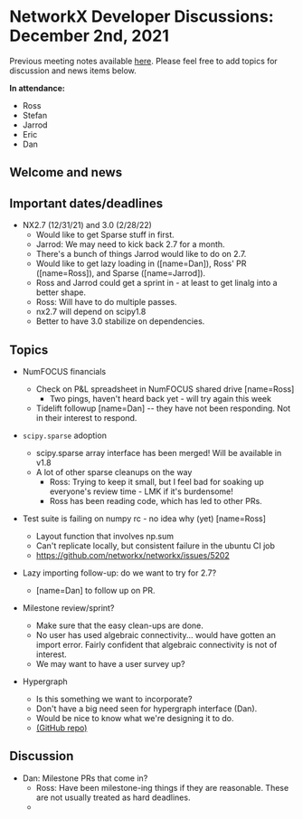 # NetworkX Developer Discussions: December 2nd, 2021
Previous meeting notes available [here](https://github.com/networkx/archive/tree/master/meetings). Please feel free to add topics for discussion and news items below.

**In attendance:**

- Ross
- Stefan
- Jarrod
- Eric
- Dan

## Welcome and news

## Important dates/deadlines

- NX2.7 (12/31/21) and 3.0 (2/28/22)
    - Would like to get Sparse stuff in first.
    - Jarrod: We may need to kick back 2.7 for a month.
    - There's a bunch of things Jarrod would like to do on 2.7.
    - Would like to get lazy loading in ([name=Dan]), Ross' PR ([name=Ross]), and Sparse ([name=Jarrod]).
    - Ross and Jarrod could get a sprint in - at least to get linalg into a better shape.
    - Ross: Will have to do multiple passes.
    - nx2.7 will depend on scipy1.8
    - Better to have 3.0 stabilize on dependencies.

## Topics

- NumFOCUS financials
  * Check on P&L spreadsheet in NumFOCUS shared drive [name=Ross]
    * Two pings, haven't heard back yet - will try again this week
  * Tidelift followup [name=Dan] -- they have not been responding. Not in their interest to respond.
  
- `scipy.sparse` adoption
  * scipy.sparse array interface has been merged! Will be available in v1.8
  * A lot of other sparse cleanups on the way
    - Ross: Trying to keep it small, but I feel bad for soaking up everyone's review time - LMK if it's burdensome!
    - Ross has been reading code, which has led to other PRs.

- Test suite is failing on numpy rc - no idea why (yet) [name=Ross]
  * Layout function that involves np.sum
  * Can't replicate locally, but consistent failure in the ubuntu CI job
  * https://github.com/networkx/networkx/issues/5202

- Lazy importing follow-up: do we want to try for 2.7?
    - [name=Dan] to follow up on PR. 

- Milestone review/sprint?
    - Make sure that the easy clean-ups are done.
    - No user has used algebraic connectivity... would have gotten an import error. Fairly confident that algebraic connectivity is not of interest.
    - We may want to have a user survey up?

- Hypergraph
    - Is this something we want to incorporate?
    - Don't have a big need seen for hypergraph interface (Dan).
    - Would be nice to know what we're designing it to do. 
    - [(GitHub repo)](https://github.com/ComplexGroupInteractions/xgi)


## Discussion

- Dan: Milestone PRs that come in?
    - Ross: Have been milestone-ing things if they are reasonable. These are not usually treated as hard deadlines.
    - 